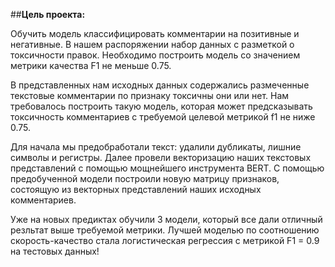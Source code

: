 ##**Цель проекта:**

Обучить модель классифицировать комментарии на позитивные и негативные. В нашем распоряжении набор данных с разметкой о токсичности правок. Необходимо построить модель со значением метрики качества F1 не меньше 0.75.

В представленных нам исходных данных содержались размеченные текстовые комментарии по признаку токсичны они или нет. Нам требовалось построить такую модель, которая может предсказывать токсичность комментариев с требуемой целевой метрикой f1 не ниже 0.75.

Для начала мы предобработали текст: удалили дубликаты, лишние символы и регистры. Далее провели векторизацию наших текстовых представлений с помощью мощнейшего инструмента BERT. С помощью предобученной модели построили новую матрицу признаков, состоящую из векторных представлений наших исходных комментариев.

Уже на новых предиктах обучили 3 модели, который все дали отличный резльтат выше требуемой метрики. Лучшей моделью по соотношению скорость-качество стала логистическая регрессия с метрикой F1 = 0.9 на тестовых данных!
